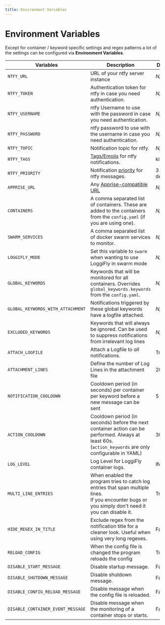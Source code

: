```yaml
---
title: Environment Variables
---
```


# Environment Variables

Except for container / keyword specific settings and regex patterns a lot of the settings can be configured via **Environment Variables**.


| Variables                         | Description                                              | Default  |
|-----------------------------------|----------------------------------------------------------|----------|
| `NTFY_URL`                      | URL of your ntfy server instance                           | _N/A_    |
| `NTFY_TOKEN`                    | Authentication token for ntfy in case you need authentication.      | _N/A_    |
| `NTFY_USERNAME`                 | ntfy Username to use with the password in case you need authentication.             | _N/A_    |
| `NTFY_PASSWORD`                 | ntfy password to use with the username in case you need authentication.             | _N/A_    |
| `NTFY_TOPIC`                    | Notification topic for ntfy.                               | _N/A_  |
| `NTFY_TAGS`                     | [Tags/Emojis](https://docs.ntfy.sh/emojis/) for ntfy notifications. | kite,mag  |
| `NTFY_PRIORITY`                 | Notification [priority](https://docs.ntfy.sh/publish/?h=priori#message-priority) for ntfy messages.                 | 3 / default |
| `APPRISE_URL`                   | Any [Apprise-compatible URL](https://github.com/caronc/apprise/wiki)  | _N/A_    |
| `CONTAINERS`                    | A comma separated list of containers. These are added to the containers from the `config.yaml` (if you are using one).| _N/A_     |
| `SWARM_SERVICES`              |  A comma separated list of docker swarm services to monitor. | _N/A_     |
| `LOGGIFLY_MODE`              | Set this variable to `swarm` when wanting to use LoggiFly in swarm mode | _N/A_     |
| `GLOBAL_KEYWORDS`       | Keywords that will be monitored for all containers. Overrides `global_keywords.keywords` from the `config.yaml`.| _N/A_     |
| `GLOBAL_KEYWORDS_WITH_ATTACHMENT`| Notifications triggered by these global keywords have a logfile attached. | _N/A_     |
| `EXCLUDED_KEYWORDS`       | Keywords that will always be ignored. Can be used to suppress notifications from irrelevant log lines | _N/A_     |
| `ATTACH_LOGFILE`                | Attach a Logfile to *all* notifications. | True    |
| `ATTACHMENT_LINES`              | Define the number of Log Lines in the attachment file     | 20     |
| `NOTIFICATION_COOLDOWN`         | Cooldown period (in seconds) per container per keyword before a new message can be sent  | 5        | 
| `ACTION_COOLDOWN`         | Cooldown period (in seconds) before the next container action can be performed. Always at least 60s. (`action_keywords` are only configurable in YAML)  | 300        |
| `LOG_LEVEL`                     | Log Level for LoggiFly container logs.                    | INFO     |
| `MULTI_LINE_ENTRIES`            | When enabled the program tries to catch log entries that span multiple lines.<br>If you encounter bugs or you simply don't need it you can disable it.| True     |
| `HIDE_REGEX_IN_TITLE`         | Exclude regex from the notification title for a cleaner look. Useful when using very long regexes.| False     |
| `RELOAD_CONFIG`               | When the config file is changed the program reloads the config | True  |
| `DISABLE_START_MESSAGE`          | Disable startup message.                                  | False     |
| `DISABLE_SHUTDOWN_MESSAGE`       | Disable shutdown message.                                 | False     |
| `DISABLE_CONFIG_RELOAD_MESSAGE`       | Disable message when the config file is reloaded.| False     |
| `DISABLE_CONTAINER_EVENT_MESSAGE`       | Disable message when the monitoring of a container stops or starts.| False     |

